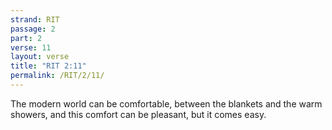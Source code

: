 ```yaml
---
strand: RIT
passage: 2
part: 2
verse: 11
layout: verse
title: "RIT 2:11"
permalink: /RIT/2/11/
---
```

The modern world can be comfortable, between the blankets and the warm showers, and this comfort can be pleasant, but it comes easy.
